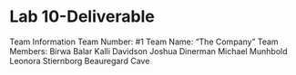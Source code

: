 # Lab 10-Deliverable

Team Information
Team Number: #1
Team Name: “The Company”
Team Members: 
Birwa Balar
Kalli Davidson
Joshua Dinerman
Michael Munhbold
Leonora Stiernborg
Beauregard Cave

